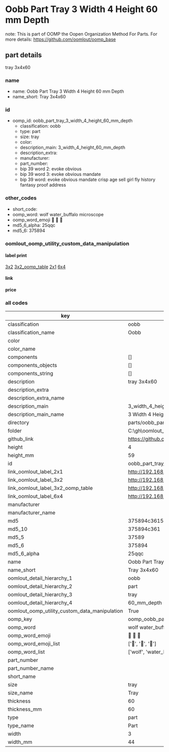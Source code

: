 # Oobb Part Tray 3 Width 4 Height 60 mm Depth  

note: This is part of OOMP the Oopen Organization Method For Parts. For more details: https://github.com/oomlout/oomp_base

##  part details
  



tray 3x4x60



### name
* name: Oobb Part Tray 3 Width 4 Height 60 mm Depth
* name_short: Tray 3x4x60 
### id
* oomp_id: oobb_part_tray_3_width_4_height_60_mm_depth
  * classification: oobb
  * type: part
  * size: tray
  * color: 
  * description_main: 3_width_4_height_60_mm_depth
  * description_extra: 
  * manufacturer: 
  * part_number: 
  * bip 39 word 2: evoke obvious
  * bip 39 word 3: evoke obvious mandate
  * bip 39 word: evoke obvious mandate crisp age sell girl fly history fantasy proof address

### other_codes
* short_code: 
* oomp_word: wolf water_buffalo microscope
* oomp_word_emoji :wolf: :water_buffalo: :microscope:
* md5_6_alpha: 25qqc
* md5_6: 375894






### oomlout_oomp_utility_custom_data_manipulation
#### label print
[3x2](http://192.168.1.245:1112/?label=oomp%2025qqc)
[3x2_oomp_table](http://192.168.1.108:1112/?label=oomp%2025qqc)
[2x1](http://192.168.1.242:1112/?label=oomp%2025qqc)
[6x4](http://192.168.1.55:1112/?label=oomp%2025qqc)    

#### link

                              

#### price







### all codes 
| key | value |  
| --- | --- |  
| classification | oobb |  
| classification_name | Oobb |  
| color |  |  
| color_name |  |  
| components | [] |  
| components_objects | [] |  
| components_string | [] |  
| description | tray 3x4x60 |  
| description_extra |  |  
| description_extra_name |  |  
| description_main | 3_width_4_height_60_mm_depth |  
| description_main_name | 3 Width 4 Height 60 mm Depth |  
| directory | parts/oobb_part_tray_3_width_4_height_60_mm_depth |  
| folder | C:\gh\oomlout_oobb_version_4_generated_parts\parts\oobb_part_tray_3_width_4_height_60_mm_depth |  
| github_link | https://github.com/oomlout/oomlout_oomp_part_src/tree/main/parts/oobb_part_tray_3_width_4_height_60_mm_depth |  
| height | 4 |  
| height_mm | 59 |  
| id | oobb_part_tray_3_width_4_height_60_mm_depth |  
| link_oomlout_label_2x1 | http://192.168.1.242:1112/?label=oomp%2025qqc |  
| link_oomlout_label_3x2 | http://192.168.1.245:1112/?label=oomp%2025qqc |  
| link_oomlout_label_3x2_oomp_table | http://192.168.1.108:1112/?label=oomp%2025qqc |  
| link_oomlout_label_6x4 | http://192.168.1.55:1112/?label=oomp%2025qqc |  
| manufacturer |  |  
| manufacturer_name |  |  
| md5 | 375894c36159ec4b0d82633b0e262a70 |  
| md5_10 | 375894c361 |  
| md5_5 | 37589 |  
| md5_6 | 375894 |  
| md5_6_alpha | 25qqc |  
| name | Oobb Part Tray 3 Width 4 Height 60 mm Depth |  
| name_short | Tray 3x4x60  |  
| oomlout_detail_hierarchy_1 | oobb |  
| oomlout_detail_hierarchy_2 | part |  
| oomlout_detail_hierarchy_3 | tray |  
| oomlout_detail_hierarchy_4 | 60_mm_depth |  
| oomlout_oomp_utility_custom_data_manipulation | True |  
| oomp_key | oomp_oobb_part_tray_3_width_4_height_60_mm_depth |  
| oomp_word | wolf water_buffalo microscope |  
| oomp_word_emoji | :wolf: :water_buffalo: :microscope: |  
| oomp_word_emoji_list | [':wolf:', ':water_buffalo:', ':microscope:'] |  
| oomp_word_list | ['wolf', 'water_buffalo', 'microscope'] |  
| part_number |  |  
| part_number_name |  |  
| short_name |  |  
| size | tray |  
| size_name | Tray |  
| thickness | 60 |  
| thickness_mm | 60 |  
| type | part |  
| type_name | Part |  
| width | 3 |  
| width_mm | 44 |  
